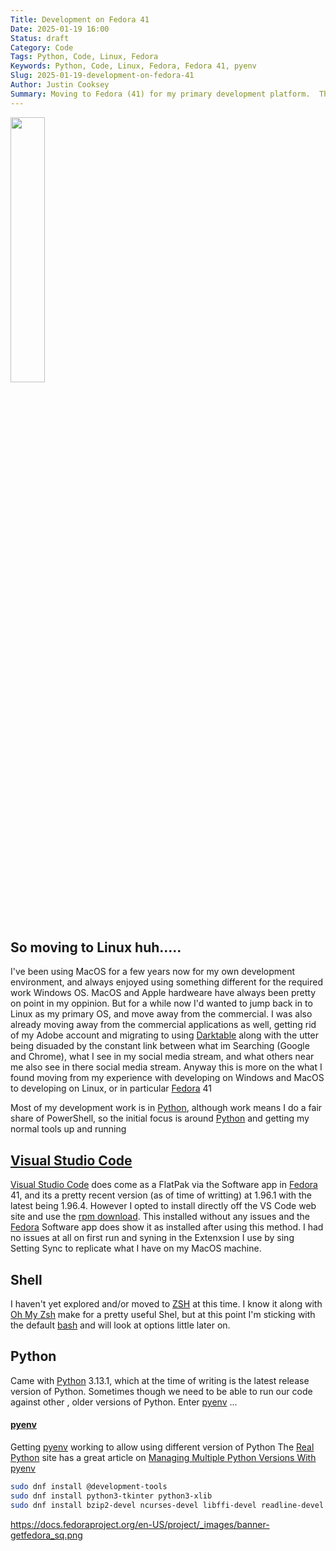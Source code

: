 ```yaml
---
Title: Development on Fedora 41
Date: 2025-01-19 16:00
Status: draft
Category: Code
Tags: Python, Code, Linux, Fedora
Keywords: Python, Code, Linux, Fedora, Fedora 41, pyenv
Slug: 2025-01-19-development-on-fedora-41
Author: Justin Cooksey
Summary: Moving to Fedora (41) for my primary development platform.  The initial migration.
---
```



<img src="{attach}fedora_ss.png"  width="33%" height="33%">

## So moving to Linux huh.....

I've been using MacOS for a few years now for my own development environment, and always enjoyed using something different for the required work Windows OS.  MacOS and Apple hardweare have always been pretty on point in my oppinion.  But for a while now I'd wanted to jump back in to Linux as my primary OS, and move away from the commercial. I was also already moving away from the commercial applications as well, getting rid of my Adobe account and migrating to using [Darktable](https://www.darktable.org/) along with the utter being disuaded by the constant link between what im Searching (Google and Chrome), what I see in my social media stream, and what others near me also see in there social media stream.  Anyway this is more on the what I found moving from my experience with developing on Windows and MacOS to developing on Linux, or in particular [Fedora](https://fedoraproject.org/) 41

Most of my development work is in [Python](https://www.python.org/), although work means I do a fair share of PowerShell, so the initial focus is around [Python](https://www.python.org/) and getting my normal tools up and running

## [Visual Studio Code](https://code.visualstudio.com/)

[Visual Studio Code](https://code.visualstudio.com/) does come as a FlatPak via the Software app in [Fedora](https://fedoraproject.org/) 41, and its a pretty recent version (as of time of writting) at 1.96.1 with the latest being 1.96.4.  However I opted to install directly off the VS Code web site and use the [rpm download](https://code.visualstudio.com/Download).  This installed without any 
issues and the [Fedora](https://fedoraproject.org/) Software app does show it as installed after using this method.  I had no issues at all on first run and syning in the Extenxsion I use by sing Setting Sync to replicate what I have on my MacOS machine.

## Shell

I haven't yet explored and/or moved to [ZSH](https://www.zsh.org/) at this time.  I know it along with [Oh My Zsh](https://ohmyz.sh/) make for a pretty useful Shel, but at this point I'm sticking with the default [bash](https://www.gnu.org/software/bash/) and will look at options little later on.

## Python

Came with [Python](https://www.python.org/) 3.13.1, which at the time of writing is the latest release version of Python.  Sometimes though we need to be able to run our code against other , older versions of Python.  Enter [pyenv](https://github.com/pyenv/pyenv) ...

#### [pyenv](https://github.com/pyenv/pyenv)

Getting [pyenv](https://github.com/pyenv/pyenv) working to allow using different version of Python
The [Real Python](https://realpython.com/) site has a great article on [Managing Multiple Python Versions With pyenv](https://realpython.com/intro-to-pyenv/)

```bash
sudo dnf install @development-tools
sudo dnf install python3-tkinter python3-xlib
sudo dnf install bzip2-devel ncurses-devel libffi-devel readline-devel tk-devel libsqlite3x-devel

```
https://docs.fedoraproject.org/en-US/project/_images/banner-getfedora_sq.png